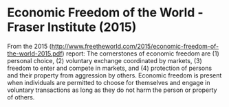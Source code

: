 # Economic Freedom of the World - Fraser Institute (2015)

From the 2015 (http://www.freetheworld.com/2015/economic-freedom-of-the-world-2015.pdf) report: The cornerstones of economic freedom are (1) personal choice, (2) voluntary exchange coordinated by markets, (3) freedom to enter and compete in markets, and (4) protection of persons and their property from aggression by others.
Economic freedom is present when individuals are permitted to choose for themselves and engage in voluntary transactions as long as they do not harm the person or property of others.